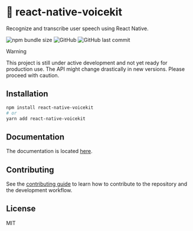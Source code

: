 # 🎤 react-native-voicekit

Recognize and transcribe user speech using React Native.

![npm bundle size](https://img.shields.io/bundlephobia/min/react-native-voicekit?style=flat-square) ![GitHub](https://img.shields.io/github/license/kuatsu/react-native-voicekit?style=flat-square) ![GitHub last commit](https://img.shields.io/github/last-commit/kuatsu/react-native-voicekit?style=flat-square)

> [!WARNING]
> This project is still under active development and not yet ready for production use. The API might change drastically in new versions. Please proceed with caution.

## Installation

```sh
npm install react-native-voicekit
# or
yarn add react-native-voicekit
```

## Documentation

The documentation is located [here](https://react-native-voicekit.oss.kuatsu.de/docs/intro).

## Contributing

See the [contributing guide](CONTRIBUTING.md) to learn how to contribute to the repository and the development workflow.

## License

MIT
